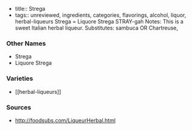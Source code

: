 - title:: Strega
- tags:: unreviewed, ingredients, categories, flavorings, alcohol, liquor, herbal-liqueurs
Strega = Liquore Strega STRAY-gah Notes: This is a sweet Italian herbal liqueur. Substitutes: sambuca OR Chartreuse,

### Other Names

* Strega
* Liquore Strega

### Varieties

* [[herbal-liqueurs]]

### Sources
* http://foodsubs.com/LiqueurHerbal.html
